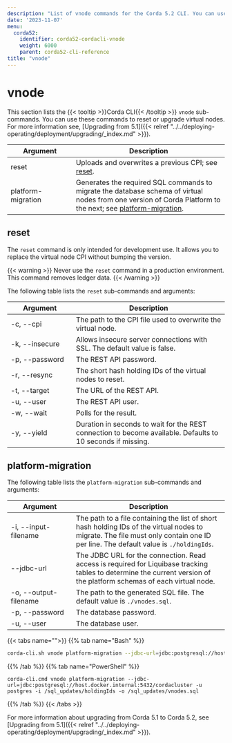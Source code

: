 ```yaml
---
description: "List of vnode commands for the Corda 5.2 CLI. You can use these commands to reset or upgrade virtual nodes."  
date: '2023-11-07'
menu:
  corda52:
    identifier: corda52-cordacli-vnode
    weight: 6000
    parent: corda52-cli-reference
title: "vnode"
---
```

# vnode

This section lists the {{< tooltip >}}Corda CLI{{< /tooltip >}} `vnode` sub-commands. You can use these commands to reset or upgrade virtual nodes. For more information see, [Upgrading from 5.1]({{< relref "../../deploying-operating/deployment/upgrading/_index.md" >}}).

<style>
table th:first-of-type {
    width: 30%;
}
table th:nth-of-type(2) {
    width: 70%;
}
</style>

| Argument           | Description                                                                                                                                                                        |
| ------------------ | ---------------------------------------------------------------------------------------------------------------------------------------------------------------------------------- |
| reset              | Uploads and overwrites a previous CPI; see [reset](#reset).                                                                                                                        |
| platform-migration | Generates the required SQL commands to migrate the database schema of virtual nodes from one version of Corda Platform to the next; see [platform-migration](#platform-migration). |

## reset

The `reset` command is only intended for development use. It allows you to replace the virtual node CPI without bumping the version.

{{< warning >}}
Never use the `reset` command in a production environment. This command removes ledger data.
{{< /warning >}}

The following table lists the `reset` sub-commands and arguments:

| Argument         | Description                                                                                                 |
| ---------------- | ----------------------------------------------------------------------------------------------------------- |
| -c, \-\-cpi      | The path to the CPI file used to overwrite the virtual node.                                                |
| -k, \-\-insecure | Allows insecure server connections with SSL. The default value is false.                                    |
| -p, \-\-password | The REST API password.                                                                                      |
| -r, \-\-resync   | The short hash holding IDs of the virtual nodes to reset.                                                   |
| -t, \-\-target   | The URL of the REST API.                                                                                    |
| -u, \-\-user     | The REST API user.                                                                                          |
| -w, \-\-wait     | Polls for the result.                                                                                       |
| -y, \-\-yield    | Duration in seconds to wait for the REST connection to become available. Defaults to 10 seconds if missing. |

## platform-migration

The following table lists the `platform-migration` sub-commands and arguments:

| Argument                | Description                                                                                                                                                                        |
| ----------------------- | ---------------------------------------------------------------------------------------------------------------------------------------------------------------------------------- |
| -i, \-\-input-filename  | The path to a file containing the list of short hash holding IDs of the virtual nodes to migrate. The file must only contain one ID per line. The default value is `./holdingIds`. |
| \-\-jdbc-url            | The JDBC URL for the connection. Read access is required for Liquibase tracking tables to determine the current version of the platform schemas of each virtual node.              |
| -o, \-\-output-filename | The path to the generated SQL file. The default value is `./vnodes.sql`.                                                                                                           |
| -p, \-\-password        | The database password.                                                                                                                                                             |
| -u, \-\-user            | The database user.                                                                                                                                                                 |

{{< tabs name="">}}
{{% tab name="Bash" %}}
```sh
corda-cli.sh vnode platform-migration --jdbc-url=jdbc:postgresql://host.docker.internal:5432/cordacluster -u postgres -i /sql_updates/holdingIds -o /sql_updates/vnodes.sql
```
{{% /tab %}}
{{% tab name="PowerShell" %}}
```shell
corda-cli.cmd vnode platform-migration --jdbc-url=jdbc:postgresql://host.docker.internal:5432/cordacluster -u postgres -i /sql_updates/holdingIds -o /sql_updates/vnodes.sql
```
{{% /tab %}}
{{< /tabs >}}

For more information about upgrading from Corda 5.1 to Corda 5.2, see [Upgrading from 5.1]({{< relref "../../deploying-operating/deployment/upgrading/_index.md" >}}).

